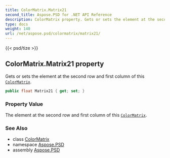 ```yaml
---
title: ColorMatrix.Matrix21
second_title: Aspose.PSD for .NET API Reference
description: ColorMatrix property. Gets or sets the element at the second row and first column of this ColorMatrix
type: docs
weight: 140
url: /net/aspose.psd/colormatrix/matrix21/
---
```

{{< psd/tize >}}
## ColorMatrix.Matrix21 property

Gets or sets the element at the second row and first column of this [`ColorMatrix`](../).

```csharp
public float Matrix21 { get; set; }
```

### Property Value

The element at the second row and first column of this [`ColorMatrix`](../).

### See Also

* class [ColorMatrix](../)
* namespace [Aspose.PSD](../../../aspose.psd/)
* assembly [Aspose.PSD](../../../)



